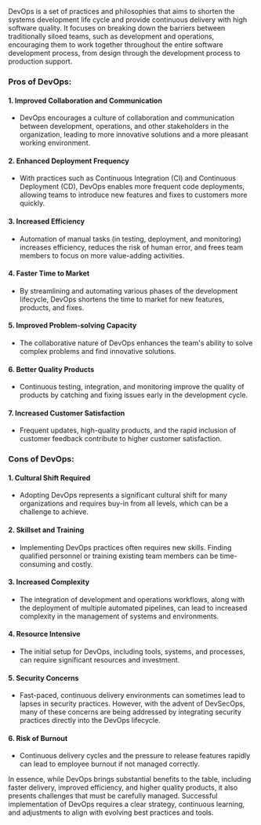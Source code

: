 DevOps is a set of practices and philosophies that aims to shorten the systems development life cycle and provide continuous delivery with high software quality. It focuses on breaking down the barriers between traditionally siloed teams, such as development and operations, encouraging them to work together throughout the entire software development process, from design through the development process to production support.

### Pros of DevOps:

#### 1. **Improved Collaboration and Communication**
- DevOps encourages a culture of collaboration and communication between development, operations, and other stakeholders in the organization, leading to more innovative solutions and a more pleasant working environment.

#### 2. **Enhanced Deployment Frequency**
- With practices such as Continuous Integration (CI) and Continuous Deployment (CD), DevOps enables more frequent code deployments, allowing teams to introduce new features and fixes to customers more quickly.

#### 3. **Increased Efficiency**
- Automation of manual tasks (in testing, deployment, and monitoring) increases efficiency, reduces the risk of human error, and frees team members to focus on more value-adding activities.

#### 4. **Faster Time to Market**
- By streamlining and automating various phases of the development lifecycle, DevOps shortens the time to market for new features, products, and fixes.

#### 5. **Improved Problem-solving Capacity**
- The collaborative nature of DevOps enhances the team's ability to solve complex problems and find innovative solutions.

#### 6. **Better Quality Products**
- Continuous testing, integration, and monitoring improve the quality of products by catching and fixing issues early in the development cycle.

#### 7. **Increased Customer Satisfaction**
- Frequent updates, high-quality products, and the rapid inclusion of customer feedback contribute to higher customer satisfaction.

### Cons of DevOps:

#### 1. **Cultural Shift Required**
- Adopting DevOps represents a significant cultural shift for many organizations and requires buy-in from all levels, which can be a challenge to achieve.

#### 2. **Skillset and Training**
- Implementing DevOps practices often requires new skills. Finding qualified personnel or training existing team members can be time-consuming and costly.

#### 3. **Increased Complexity**
- The integration of development and operations workflows, along with the deployment of multiple automated pipelines, can lead to increased complexity in the management of systems and environments.

#### 4. **Resource Intensive**
- The initial setup for DevOps, including tools, systems, and processes, can require significant resources and investment.

#### 5. **Security Concerns**
- Fast-paced, continuous delivery environments can sometimes lead to lapses in security practices. However, with the advent of DevSecOps, many of these concerns are being addressed by integrating security practices directly into the DevOps lifecycle.

#### 6. **Risk of Burnout**
- Continuous delivery cycles and the pressure to release features rapidly can lead to employee burnout if not managed correctly.

In essence, while DevOps brings substantial benefits to the table, including faster delivery, improved efficiency, and higher quality products, it also presents challenges that must be carefully managed. Successful implementation of DevOps requires a clear strategy, continuous learning, and adjustments to align with evolving best practices and tools.